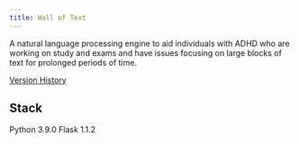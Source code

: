 ```yaml
---
title: Wall of Text
---
```


A natural language processing engine to aid individuals with ADHD who are
working on study and exams and have issues focusing on large blocks of text for
prolonged periods of time.

[Version History](/Releases)

## Stack

Python 3.9.0
Flask 1.1.2
